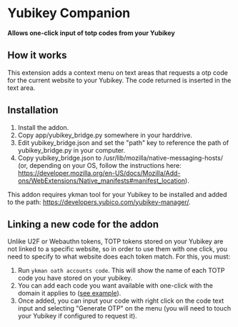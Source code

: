 # Yubikey Companion

**Allows one-click input of totp codes from your Yubikey**

## How it works ##

This extension adds a context menu on text areas that requests a otp code for the current
website to your Yubikey. The code returned is inserted in the text area.

## Installation ##

1. Install the addon.
2. Copy app/yubikey_bridge.py somewhere in your harddrive.
3. Edit yubikey_bridge.json and set the "path" key to reference the path of yubikey_bridge.py in your computer.
4. Copy yubikey_bridge.json to /usr/lib/mozilla/native-messaging-hosts/ (or, depending on your OS, follow the instructions here: https://developer.mozilla.org/en-US/docs/Mozilla/Add-ons/WebExtensions/Native_manifests#manifest_location).

This addon requires ykman tool for your Yubikey to be installed and added to the path: https://developers.yubico.com/yubikey-manager/.

## Linking a new code for the addon ##

Unlike U2F or Webauthn tokens, TOTP tokens stored on your Yubikey are not linked to a specific website, so in order to use them with one click, you need to specify to what website does each token match. For this, you must:

1. Run `ykman oath accounts code`. This will show the name of each TOTP code you have stored on your yubikey.
2. You can add each code you want available with one-click with the domain it applies to ([see example](docs/options.jpg)).
3. Once added, you can input your code with right click on the code text input and selecting "Generate OTP" on the menu (you will need to touch your Yubikey if configured to request it).
